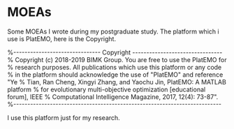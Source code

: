 # MOEAs
Some MOEAs I wrote during my postgraduate study.
The platform which i use is PlatEMO, here is the Copyright.

%------------------------------- Copyright --------------------------------
% Copyright (c) 2018-2019 BIMK Group. You are free to use the PlatEMO for
% research purposes. All publications which use this platform or any code
% in the platform should acknowledge the use of "PlatEMO" and reference "Ye
% Tian, Ran Cheng, Xingyi Zhang, and Yaochu Jin, PlatEMO: A MATLAB platform
% for evolutionary multi-objective optimization [educational forum], IEEE
% Computational Intelligence Magazine, 2017, 12(4): 73-87".
%--------------------------------------------------------------------------

I use this platform just for my research.

